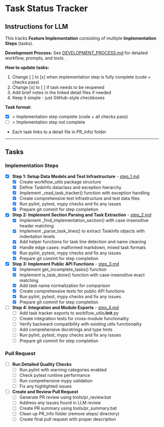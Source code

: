 # Task Status Tracker

## Instructions for LLM

This tracks **Feature Implementation** consisting of multiple **Implementation Steps** (tasks).

**Development Process:** See [DEVELOPMENT_PROCESS.md](./DEVELOPMENT_PROCESS.md) for detailed workflow, prompts, and tools.

**How to update tasks:**
1. Change [ ] to [x] when implementation step is fully complete (code + checks pass)
2. Change [x] to [ ] if task needs to be reopened
3. Add brief notes in the linked detail files if needed
4. Keep it simple - just GitHub-style checkboxes

**Task format:**
- [x] = Implementation step complete (code + all checks pass)
- [ ] = Implementation step not complete
- Each task links to a detail file in PR_Info/ folder

---

## Tasks

### Implementation Steps

- [x] **Step 1: Setup Data Models and Test Infrastructure** - [step_1.md](steps/step_1.md)
  - [x] Create workflow_utils package structure
  - [x] Define TaskInfo dataclass and exception hierarchy
  - [x] Implement _read_task_tracker() function with exception handling
  - [x] Create comprehensive test infrastructure and test data files
  - [x] Run pylint, pytest, mypy checks and fix any issues
  - [x] Prepare git commit for step completion

- [x] **Step 2: Implement Section Parsing and Task Extraction** - [step_2.md](steps/step_2.md)
  - [x] Implement _find_implementation_section() with case-insensitive header matching
  - [x] Implement _parse_task_lines() to extract TaskInfo objects with indentation levels
  - [x] Add helper functions for task line detection and name cleaning
  - [x] Handle edge cases: malformed markdown, mixed task formats
  - [x] Run pylint, pytest, mypy checks and fix any issues
  - [x] Prepare git commit for step completion

- [x] **Step 3: Implement Public API Functions** - [step_3.md](steps/step_3.md)
  - [x] Implement get_incomplete_tasks() function
  - [x] Implement is_task_done() function with case-insensitive exact matching
  - [x] Add task name normalization for comparison
  - [x] Create comprehensive tests for public API functions
  - [x] Run pylint, pytest, mypy checks and fix any issues
  - [x] Prepare git commit for step completion

- [ ] **Step 4: Integration and Module Exports** - [step_4.md](steps/step_4.md)
  - [ ] Add task tracker exports to workflow_utils/__init__.py
  - [ ] Create integration tests for cross-module functionality
  - [ ] Verify backward compatibility with existing utils functionality
  - [ ] Add comprehensive docstrings and type hints
  - [ ] Run pylint, pytest, mypy checks and fix any issues
  - [ ] Prepare git commit for step completion

### Pull Request

- [ ] **Run Detailed Quality Checks**
  - [ ] Run pylint with warning categories enabled
  - [ ] Check pytest runtime performance
  - [ ] Run comprehensive mypy validation
  - [ ] Fix any highlighted issues

- [ ] **Create and Review Pull Request**
  - [ ] Generate PR review using tools/pr_review.bat
  - [ ] Address any issues found in LLM review
  - [ ] Create PR summary using tools/pr_summary.bat
  - [ ] Clean up PR_Info folder (remove steps/ directory)
  - [ ] Create final pull request with proper description
